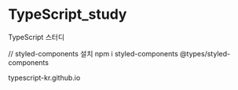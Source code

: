 # TypeScript_study
TypeScript 스터디

// styled-components 설치
npm i styled-components @types/styled-components

typescript-kr.github.io
